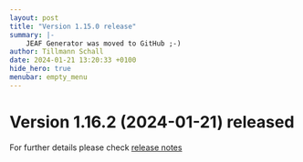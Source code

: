 ```yaml
---
layout: post
title: "Version 1.15.0 release"
summary: |-
    JEAF Generator was moved to GitHub ;-)
author: Tillmann Schall
date: 2024-01-21 13:20:33 +0100
hide_hero: true
menubar: empty_menu
---
```


# Version 1.16.2 (2024-01-21) released

For further details please check [release notes](https://github.com/anaptecs/jeaf-generator/releases/tag/v1.16.2)
